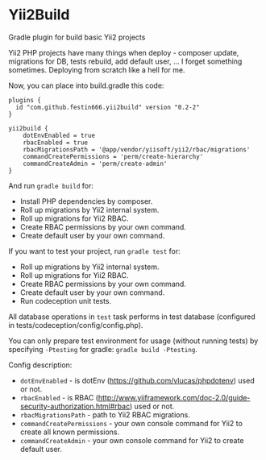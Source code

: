 # Yii2Build
Gradle plugin for build basic Yii2 projects

Yii2 PHP projects have many things when deploy - composer update, migrations for DB, tests rebuild, add default user, ... I forget something sometimes. Deploying from scratch like a hell for me.

Now, you can place into build.gradle this code:

	plugins {
	  id "com.github.festin666.yii2build" version "0.2-2"
	}

	yii2build {
		dotEnvEnabled = true
		rbacEnabled = true
		rbacMigrationsPath = '@app/vendor/yiisoft/yii2/rbac/migrations'
		commandCreatePermissions = 'perm/create-hierarchy'
		commandCreateAdmin = 'perm/create-admin'
	}
	
And run `gradle build` for:

- Install PHP dependencies by composer.
- Roll up migrations by Yii2 internal system.
- Roll up migrations for Yii2 RBAC.
- Create RBAC permissions by your own command.
- Create default user by your own command.

If you want to test your project, run `gradle test` for:

- Roll up migrations by Yii2 internal system.
- Roll up migrations for Yii2 RBAC.
- Create RBAC permissions by your own command.
- Create default user by your own command.
- Run codeception unit tests.

All database operations in `test` task performs in test database (configured in tests/codeception/config/config.php).

You can only prepare test environment for usage (without running tests) by specifying `-Ptesting` for gradle: `gradle build -Ptesting`.

Config description:

- `dotEnvEnabled` - is dotEnv (https://github.com/vlucas/phpdotenv) used or not.
- `rbacEnabled` - is RBAC (http://www.yiiframework.com/doc-2.0/guide-security-authorization.html#rbac) used or not.
- `rbacMigrationsPath` - path to Yii2 RBAC migrations. 
- `commandCreatePermissions` - your own console command for Yii2 to create all known permissions.
- `commandCreateAdmin` - your own console command for Yii2 to create default user.
